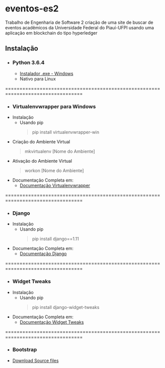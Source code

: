 # eventos-es2
Trabalho de Engenharia de Software 2 criação de uma site de buscar de eventos acadêmicos da Universidade Federal do Piauí-UFPI usando uma aplicação em blockchain do tipo hyperledger  

## Instalação
* ### Python 3.6.4
	* [Instalador .exe - Windows](https://www.python.org/ftp/python/3.6.4/python-3.6.4-amd64.exe)
	* Nativo para Linux

=================================================================================
* ### Virtualenvwrapper para Windows
* Instalação
    * Usando pip
        > pip install virtualenvwrapper-win
* Criação do Ambiente Virtual 
	>mkvirtualenv [Nome do Ambiente]
* Ativação do Ambiente Virtual 
	>workon [Nome do Ambiente]
* Documentação Completa em:
	* [Documentação Virtualenvwrapper](https://pypi.python.org/pypi/virtualenvwrapper-win)

=================================================================================
* ### Django
* Instalação
    * Usando pip
        > pip install django==1.11
* Documentação Completa em:
	* [Documentação Django](https://docs.djangoproject.com/pt-br/1.11/)

=================================================================================
* ### Widget Tweaks
* Instalação
    * Usando pip
        > pip install django-widget-tweaks
* Documentação Completa em:
	* [Documentação Widget Tweaks](https://pypi.python.org/pypi/django-widget-tweaks)

=================================================================================
* ### Bootstrap
* [Download Source files](https://github.com/twbs/bootstrap/archive/v4.0.0.zip)